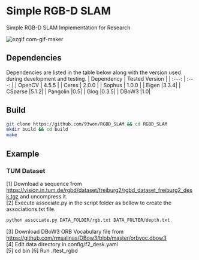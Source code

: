 # Simple RGB-D SLAM

Simple RGB-D SLAM Implementation for Research

![ezgif com-gif-maker](https://user-images.githubusercontent.com/38591115/158515838-904e531b-7d5b-45fc-9b31-103a468827a1.gif)

## Dependencies
Dependencies are listed in the table below along with the version used during development and testing.
| Dependency    | Tested Version |
| :---:         | :---:  |
| OpenCV        | 4.5.5  |
| Ceres         | 2.0.0  |
| Sophus        | 1.0.0  |
| Eigen         |3.3.4|
| CSparse       |5.1.2|
| Pangolin      |0.5|
| Glog          |0.3.5|
| DBoW3          |1.0|

## Build
```Bash
git clone https://github.com/93won/RGBD_SLAM && cd RGBD_SLAM
mkdir build && cd build
make
```

## Example
### TUM Dataset
[1] Download a sequence from https://vision.in.tum.de/rgbd/dataset/freiburg2/rgbd_dataset_freiburg2_desk.tgz and uncompress it. <br />
[2] Execute associate.py in the script folder as bellow to create the associations.txt file.  <br />
```Bash
python associate.py DATA_FOLDER/rgb.txt DATA_FOLTER/depth.txt
```
[3] Download DBoW3 ORB Vocabulary file from https://github.com/rmsalinas/DBow3/blob/master/orbvoc.dbow3 <br />
[4] Edit data directory in config/f2_desk.yaml <br />
[5] cd bin
[6] Run ./test_rgbd <br />
